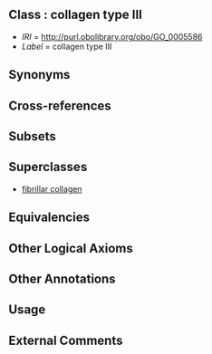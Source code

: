 
## Class : collagen type III

 * *IRI* = http://purl.obolibrary.org/obo/GO_0005586
 * *Label* = collagen type III

## Synonyms


## Cross-references


## Subsets


## Superclasses

 * [fibrillar collagen](../../GO/83/GO_0005583.md)

## Equivalencies


## Other Logical Axioms


## Other Annotations


## Usage


## External Comments

